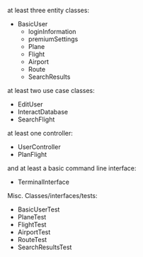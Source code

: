at least three entity classes: 
* BasicUser 
     * loginInformation
     * premiumSettings
     - Plane 
     - Flight 
     - Airport 
     - Route 
     - SearchResults 

at least two use case classes: 
* EditUser 
* InteractDatabase 
* SearchFlight 

at least one controller: 
* UserController 
* PlanFlight 

and at least a basic command line interface: 
* TerminalInterface 

Misc. Classes/interfaces/tests:
* BasicUserTest 
* PlaneTest 
* FlightTest 
* AirportTest 
* RouteTest 
* SearchResultsTest 

 

